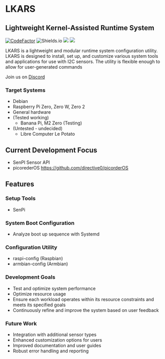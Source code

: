 # LKARS
## Lightweight Kernel-Assisted Runtime System
[![CodeFactor](https://www.codefactor.io/repository/github/tearran/lkars/badge)](https://www.codefactor.io/repository/github/tearran/lkars)
![Shields.io](https://img.shields.io/github/issues/Tearran/lkars)
![](https://img.shields.io/github/forks/Tearran/lkars)
![](https://img.shields.io/github/license/Tearran/lkars)

LKARS is a lightweight and modular runtime system configuration utility. LKARS is designed to install, set up, and customize various system tools and applications for use with I2C sensors. The utility is flexible enough to allow for user-generated commands 

Join us on [Discord](https://discord.gg/MENHMuTmyH)

### Target Systems

- Debian
- Raspberry Pi Zero, Zero W, Zero 2 
- General hardware
- (Tested working)
  - Banana Pi, M2 Zero (Testing)
- (Untested - undecided)
  - Libre Computer Le Potato
  
## Current Development Focus
- SenPI Sensor API
- picorederOS https://github.com/directive0/picorderOS

## Features
### Setup Tools
- SenPi

### System Boot Configuration
- Analyze boot up sequence with Systemd

### Configuration Utility
- raspi-config (Raspbian)
- armbian-config (Armbian)



### Development Goals
- Test and optimize system performance
- Optimize resource usage
- Ensure each workload operates within its resource constraints and meets its specified goals
- Continuously refine and improve the system based on user feedback

### Future Work
- Integration with additional sensor types
- Enhanced customization options for users
- Improved documentation and user guides
- Robust error handling and reporting

  



